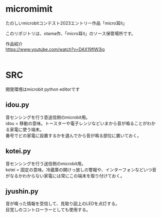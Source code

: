# micromimit
たのしいmicrobitコンテスト2023エントリー作品「micro耳it」  
  
このリポジトリは、otama作、「micro耳it」のソース保管場所です。  

作品紹介  
https://www.youtube.com/watch?v=DAX19flW3io  
　
# SRC
開発環境はmicrobit python editorです  

## idou.py
音センシングを行う意送信側のmicrobit用。  
idou = 移動の意味。トースターや電子レンジなどいまから音が鳴ることがわかる家電に使う端末。  
番号でどの家電に設置するかを選んでから音が鳴る部位に置いておく。  
  
## kotei.py
音センシングを行う送信側のmicrobit用。  
kotei = 固定の意味。冷蔵庫の開けっ放しの警報や、インターフォンなどいつ音がなるかわからない家電には常にこの端末を取り付けておく。  

## jyushin.py
音が鳴った情報を受信して、見取り図上のLEDを点灯する。  
目覚しのコントローラーとしても使用する。  
